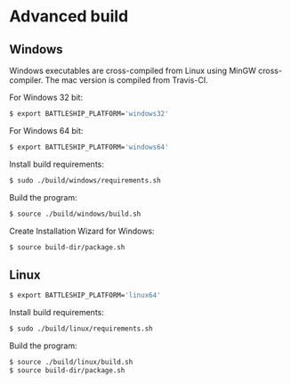 # Advanced build

## Windows

Windows executables are cross-compiled from Linux
using MinGW cross-compiler. The mac version is compiled
from Travis-CI.

For Windows 32 bit:

```bash
$ export BATTLESHIP_PLATFORM='windows32'
```

For Windows 64 bit:

```bash
$ export BATTLESHIP_PLATFORM='windows64'
```

Install build requirements:

```bash
$ sudo ./build/windows/requirements.sh
```

Build the program:

```bash
$ source ./build/windows/build.sh
```

Create Installation Wizard for Windows:

```bash
$ source build-dir/package.sh
```

## Linux

```bash
$ export BATTLESHIP_PLATFORM='linux64'
```

Install build requirements:

```bash
$ sudo ./build/linux/requirements.sh
```

Build the program:

```bash
$ source ./build/linux/build.sh
$ source build-dir/package.sh
```
